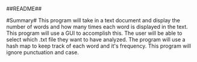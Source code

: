 ##README##

#Summary#
This program will take in a text document and display the number of words and how many times each word is displayed in the text. This program will use a GUI to accomplish this. The user will be able to select which .txt file they want to have analyzed. The program will use a hash map to keep track of each word and it's frequency. This program will ignore punctuation and case.
